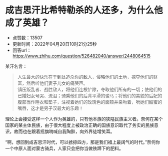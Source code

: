# 成吉思汗比希特勒杀的人还多，为什么他成了英雄？
- 点赞数：13507
- 更新时间：2022年04月20日10时21分25秒
- 回答url：https://www.zhihu.com/question/526482040/answer/2448064515
<body>
 <p data-pid="a79ho9Zg">某汗名言：</p>
 <blockquote data-pid="pXCYXgfo">
  人生最大的快乐在于到处追杀你的敌人，侵略他们的土地，掠夺他们的财富，然后听他们妻子儿女的痛哭声。
  <br>
  镇压叛乱者、战胜敌人，将他们连根铲除，夺取他们所有的一切；使他们的已婚妇女号哭、流泪；骑乘他们的后背平滑的骏马；将他们的美貌的后妃的腹部当作睡衣和垫子，注视着她们的玫瑰色的面颊并亲吻着，吮她们甜蜜的嘴唇，这才是男子汉最大的乐趣！
 </blockquote>
 <p data-pid="oKJXhYB4">理论上会接受这样一个人作为英雄的，只有他本族的狭隘民族主义者。奈何在某个国家的某主体民族，由于很大程度上被政治正确的国族意识取代了务实的民族意识，故而也在跟着摇旗呐喊自我陶醉，向外界徒增笑耳。</p>
 <p data-pid="6z3Lk-8n">“啊，想回到成吉思汗时代，可以掳掠四方，那是我们祖上最阔气的时代。”奈何你一个中原人面对蒙古骑兵，人家只会把你当做铁蹄下的肥料。</p>
</body>